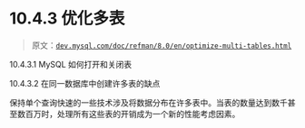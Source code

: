 # 10.4.3 优化多表

> 原文：[`dev.mysql.com/doc/refman/8.0/en/optimize-multi-tables.html`](https://dev.mysql.com/doc/refman/8.0/en/optimize-multi-tables.html)

10.4.3.1 MySQL 如何打开和关闭表

10.4.3.2 在同一数据库中创建许多表的缺点

保持单个查询快速的一些技术涉及将数据分布在许多表中。当表的数量达到数千甚至数百万时，处理所有这些表的开销成为一个新的性能考虑因素。
